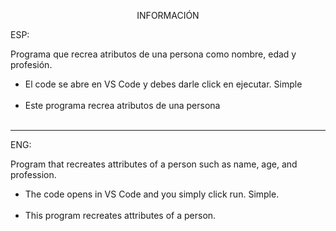 <p align="center">INFORMACIÓN</p>

ESP:

Programa que recrea atributos de una persona como nombre, edad y profesión.



<ul>
<li>El code se abre en VS Code y debes darle click en ejecutar. Simple </li>
<br>
<li> Este programa recrea atributos de una persona  </li>
<br>
</ul>


---

ENG:

Program that recreates attributes of a person such as name, age, and profession.

<ul>
<li>The code opens in VS Code and you simply click run. Simple.</li>
<br>
<li>This program recreates attributes of a person.</li>
<br>
</ul>


